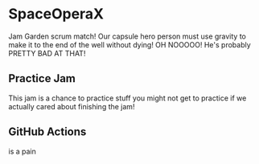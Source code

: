 # SpaceOperaX
Jam Garden scrum match!  Our capsule hero person must use gravity to make it to the end of the well without dying!  OH NOOOOO!  He's probably PRETTY BAD AT THAT!

## Practice Jam
This jam is a chance to practice stuff you might not get to practice if we actually cared about finishing the jam!

## GitHub Actions
is a pain